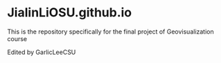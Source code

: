 # JialinLiOSU.github.io
This is the repository specifically for the final project of Geovisualization course

Edited by GarlicLeeCSU
